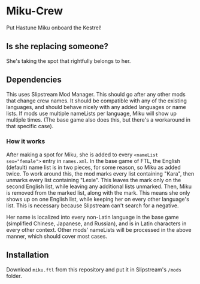 # Miku-Crew
Put Hastune Miku onboard the Kestrel!

## Is she replacing someone?
She's taking the spot that rightfully belongs to her.

## Dependencies
This uses Slipstream Mod Manager.
This should go after any other mods that change crew names. It should be compatible with any of the existing languages, and should behave nicely with any added languages or name lists.
If mods use multiple nameLists per language, Miku will show up multiple times. (The base game also does this, but there's a workaround in that specific case).

### How it works
After making a spot for Miku, she is added to every `<nameList sex="female">` entry in `names.xml`. In the base game of FTL, the English (default) name list is in two pieces, for some reason, so Miku as added twice. To work around this, the mod marks every list containing "Kara", then unmarks every list containing "Lexie". This leaves the mark only on the second English list, while leaving any additional lists unmarked. Then, Miku is removed from the marked list, along with the mark. This means she only shows up on one English list, while keeping her on every other language's list. This is necessary because Slipstream can't search for a negative.

Her name is localized into every non-Latin language in the base game (simplified Chinese, Japanese, and Russian), and is in Latin characters in every other context.
Other mods' nameLists will be processed in the above manner, which should cover most cases.

## Installation
Download `miku.ftl` from this repository and put it in Slipstream's `/mods` folder.
